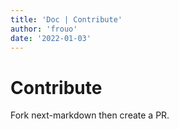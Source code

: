 ```yaml
---
title: 'Doc | Contribute'
author: 'frouo'
date: '2022-01-03'
---
```


# Contribute

Fork next-markdown then create a PR.
